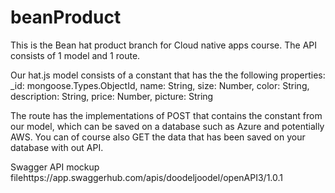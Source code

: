 # beanProduct

This is the Bean hat product branch for Cloud native apps course.
The API consists of 1 model and 1 route.

Our hat.js model consists of a constant that has the the following properties:
    _id: mongoose.Types.ObjectId,
    name: String,
    size: Number,
    color: String,
    description: String,
    price: Number,
    picture: String
    
The route has the implementations of POST that contains the constant from our model, which can be saved on a database such as Azure and potentially AWS.
You can of course also GET the data that has been saved on your database with out API.
    
    
Swagger API mockup filehttps://app.swaggerhub.com/apis/doodeljoodel/openAPI3/1.0.1
